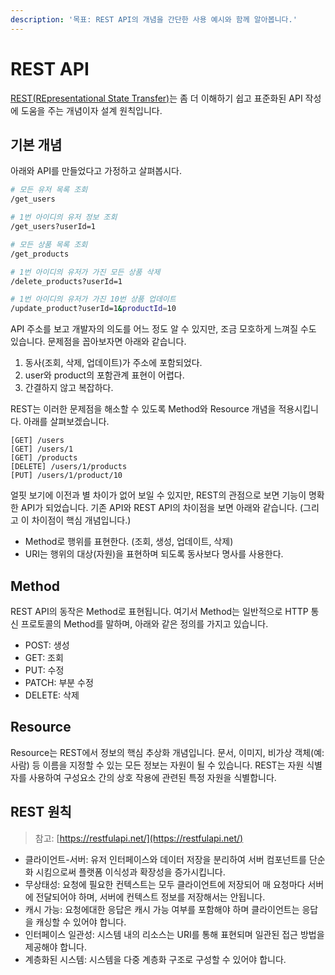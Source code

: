 ```yaml
---
description: '목표: REST API의 개념을 간단한 사용 예시와 함께 알아봅니다.'
---
```


# REST API

[REST\(REpresentational State Transfer\)](https://en.wikipedia.org/wiki/Representational_state_transfer)는 좀 더 이해하기 쉽고 표준화된 API 작성에 도움을 주는 개념이자 설계 원칙입니다.

## 기본 개념

아래와 API를 만들었다고 가정하고 살펴봅시다.

```bash
# 모든 유저 목록 조회
/get_users

# 1번 아이디의 유저 정보 조회
/get_users?userId=1

# 모든 상품 목록 조회
/get_products

# 1번 아이디의 유저가 가진 모든 상품 삭제
/delete_products?userId=1

# 1번 아이디의 유저가 가진 10번 상품 업데이트
/update_product?userId=1&productId=10
```

API 주소를 보고 개발자의 의도를 어느 정도 알 수 있지만, 조금 모호하게 느껴질 수도 있습니다. 문제점을 꼽아보자면 아래와 같습니다.

1. 동사\(조회, 삭제, 업데이트\)가 주소에 포함되었다.
2. user와 product의 포함관계 표현이 어렵다.
3. 간결하지 않고 복잡하다.

REST는 이러한 문제점을 해소할 수 있도록 Method와 Resource 개념을 적용시킵니다. 아래를 살펴보겠습니다.

```text
[GET] /users
[GET] /users/1
[GET] /products
[DELETE] /users/1/products
[PUT] /users/1/product/10
```

얼핏 보기에 이전과 별 차이가 없어 보일 수 있지만, REST의 관점으로 보면 기능이 명확한 API가 되었습니다. 기존 API와 REST API의 차이점을 보면 아래와 같습니다. \(그리고 이 차이점이 핵심 개념입니다.\)

* Method로 행위를 표현한다. \(조회, 생성, 업데이트, 삭제\)
* URI는 행위의 대상\(자원\)을 표현하며 되도록 동사보다 명사를 사용한다.

## Method

REST API의 동작은 Method로 표현됩니다. 여기서 Method는 일반적으로 HTTP 통신 프로토콜의 Method를 말하며, 아래와 같은 정의를 가지고 있습니다.

* POST: 생성
* GET: 조회
* PUT: 수정
* PATCH: 부분 수정
* DELETE: 삭제

## Resource

Resource는 REST에서 정보의 핵심 추상화 개념입니다. 문서, 이미지, 비가상 객체\(예: 사람\) 등 이름을 지정할 수 있는 모든 정보는 자원이 될 수 있습니다. REST는 자원 식별자를 사용하여 구성요소 간의 상호 작용에 관련된 특정 자원을 식별합니다.

## REST 원칙

> 참고: [https://restfulapi.net/](https://restfulapi.net/)

* 클라이언트-서버: 유저 인터페이스와 데이터 저장을 분리하여 서버 컴포넌트를 단순화 시킴으로써 플랫폼 이식성과 확장성을 증가시킵니다.
* 무상태성: 요청에 필요한 컨텍스트는 모두 클라이언트에 저장되어 매 요청마다 서버에 전달되어야 하며, 서버에 컨텍스트 정보를 저장해서는 안됩니다.
* 캐시 가능: 요청에대한 응답은 캐시 가능 여부를 포함해야 하며 클라이언트는 응답을 캐싱할 수 있어야 합니다.
* 인터페이스 일관성: 시스템 내의 리소스는 URI를 통해 표현되며 일관된 접근 방법을 제공해야 합니다.
* 계층화된 시스템: 시스템을 다중 계층화 구조로 구성할 수 있어야 합니다.

